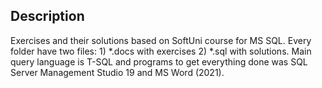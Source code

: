 ## **Description**

Exercises and their solutions based on SoftUni course for MS SQL. Every folder have two files: 1) *.docs with exercises  2) *.sql with solutions. 
Main query language is T-SQL and programs to get everything done was SQL Server Management Studio 19 and MS Word (2021).
